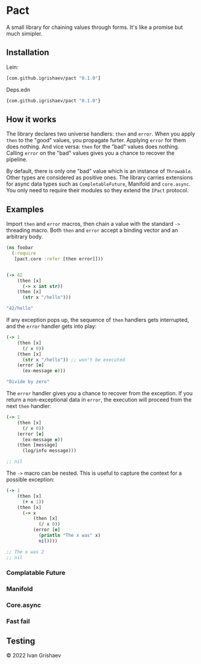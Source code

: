 # Pact

A small library for chaining values through forms. It's like a promise but much
simipler.

## Installation

Lein:

```clojure
[com.github.igrishaev/pact "0.1.0"]
```

Deps.edn

```clojure
{com.github.igrishaev/pact "0.1.0"}
```

## How it works

The library declares two universe handlers: `then` and `error`. When you apply
`then` to the "good" values, you propagate furter. Applying `error` for them
does nothing. And vice versa: `then` for the "bad" values does nothing. Calling
`error` on the "bad" values gives you a chance to recover the pipeline.

By default, there is only one "bad" value which is an instance of
`Throwable`. Other types are considered as positive ones. The library carries
extensions for async data types such as `CompletableFuture`, Manifold and
`core.async`. You only need to require their modules so they extend the `IPact`
protocol.

## Examples

Import `then` and `error` macros, then chain a value with the standard `->`
threading macro. Both `then` and `error` accept a binding vector and an
arbitrary body.

```clojure
(ns foobar
  (:require
   [pact.core :refer [then error]]))


(-> 42
    (then [x]
      (-> x int str))
    (then [x]
      (str x "/hello")))

"42/hello"
```

If any exception pops up, the sequence of `then` handlers gets interrupted, and
the `error` handler gets into play:

```clojure
(-> 1
    (then [x]
      (/ x 0))
    (then [x]
      (str x "/hello")) ;; won't be executed
    (error [e]
      (ex-message e)))

"Divide by zero"
```

The `error` handler gives you a chance to recover from the exception. If you
return a non-exceptional data in `error`, the execution will proceed from the
next `then` handler:

```clojure
(-> 1
    (then [x]
      (/ x 0))
    (error [e]
      (ex-message e))
    (then [message]
      (log/info message)))

;; nil
```

The `->` macro can be nested. This is useful to capture the context for a
possible exception:

```clojure
(-> 1
    (then [x]
      (+ x 1))
    (then [x]
      (-> x
          (then [x]
            (/ x 0))
          (error [e]
            (println "The x was" x)
            nil))))

;; The x was 2
;; nil
```

### Complatable Future

### Manifold

### Core.async

### Fast fail

## Testing

&copy; 2022 Ivan Grishaev
